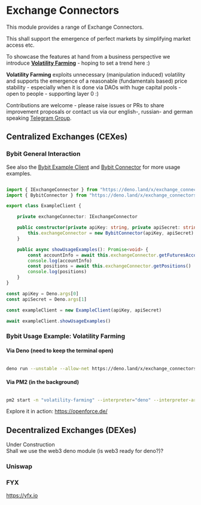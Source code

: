 # Exchange Connectors

This module provides a range of Exchange Connectors. 

This shall support the emergence of perfect markets by simplifying market access etc.

To showcase the features at hand from a business perspective we introduce [**Volatility Farming**](https://openforce.de/) - hoping to set a trend here :)  
  
**Volatility Farming** exploits unnecessary (manipulation induced) volatility and supports the emergence of a reasonable (fundamentals based) price stability - especially when it is done via DAOs with huge capital pools - open to people - supporting layer 0 :)  

Contributions are welcome - please raise issues or PRs to share improvement proposals or contact us via our english-, russian- and german speaking [Telegram Group](https://t.me/joinchat/hHBzeNpKyOk5MmIy).  


## Centralized Exchanges (CEXes)
### Bybit General Interaction
See also the [Bybit Example Client](https://github.com/michael-spengler/exchange-connectors/blob/main/src/bybit/usage-example-client.ts) and 
[Bybit Connector](https://github.com/michael-spengler/exchange-connectors/blob/main/src/bybit/bybit-connector.ts) for more usage examples.

```ts 

import { IExchangeConnector } from "https://deno.land/x/exchange_connectors/mod-bybit.ts"
import { BybitConnector } from "https://deno.land/x/exchange_connectors/mod-bybit.ts"

export class ExampleClient {

    private exchangeConnector: IExchangeConnector

    public constructor(private apiKey: string, private apiSecret: string) {
        this.exchangeConnector = new BybitConnector(apiKey, apiSecret)
    }

    public async showUsageExamples(): Promise<void> {
        const accountInfo = await this.exchangeConnector.getFuturesAccountData()
        console.log(accountInfo)
        const positions = await this.exchangeConnector.getPositions()
        console.log(positions)
    }
}

const apiKey = Deno.args[0]
const apiSecret = Deno.args[1]

const exampleClient = new ExampleClient(apiKey, apiSecret)

await exampleClient.showUsageExamples()

```

### Bybit Usage Example: Volatility Farming
#### Via Deno (need to keep the terminal open)

```sh

deno run --unstable --allow-net https://deno.land/x/exchange_connectors/src/volatility-farming/volatility-farmer/start-volatility-farmer.ts <yourByBitAPIKey> <yourByBitAPISecret> <yourMongoDBUser> <yourMongoDBPassword> InvestmentAdvisorBTCLongShortExtreme BybitConnector MongoService

```

#### Via PM2 (in the background)

```sh

pm2 start -n "volatility-farming" --interpreter="deno" --interpreter-args="run --unstable --allow-net" https://deno.land/x/exchange_connectors/src/volatility-farming/volatility-farmer/start-volatility-farmer.ts -- <yourByBitAPIKey> <yourByBitAPISecret> <yourMongoDBUser> <yourMongoDBPassword> InvestmentAdvisorBTCLongShortExtreme BybitConnector MongoService 

```  

Explore it in action: https://openforce.de/

## Decentralized Exchanges (DEXes)
Under Construction  
Shall we use the web3 deno module (is web3 ready for deno?)?


### Uniswap

### FYX
https://yfx.io


